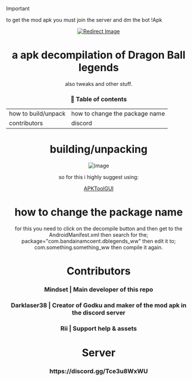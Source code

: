 > [!IMPORTANT]
> 
> to get the mod apk you must join the server and dm the bot !Apk

<div align='center'>

[![Redirect Image](https://media.discordapp.net/attachments/1220481805602394174/1223470603978281170/Untitled.jpg?ex=6619f8ca&is=660783ca&hm=0395fb8d6851cb7ec3f76094f392df641905e12acef93cd422149e9d0dd3dd7a&=&format=webp&width=1440&height=533)](https://discord.gg/zuX5ZbR3Qh)

<h1>a apk decompilation of Dragon Ball legends</h1>
<p>also tweaks and other stuff.</p>

</div>

<div align='center'>

### 📖 Table of contents

|                         |                         |
|-------------------------|-------------------------|
| how to build/unpack | how to change the package name |
| contributors | discord |

</div>

<div align='center'>
<h1>building/unpacking</h1>
  
![image](https://github.com/GodkuHacking/Dragon-Ball-Legends/assets/138173273/fc96e63d-e184-4cb8-a1fc-38386baecffd)

<p>so for this i highly suggest using:<p>
  
 [APKToolGUI](https://github.com/AndnixSH/APKToolGUI)

</div>

<div align='center'>
<h1> how to change the package name</h1>
  <p>for this you need to click on the decompile button and then get to the AndroidManifest.xml then search for the; package="com.bandainamcoent.dblegends_ww" then edit it to; com.something.something_ww then compile it again.</p>
  
</div>

<div align='center'>
<h1>Contributors</h1>
<h3>Mindset | Main developer of this repo</h3>
<h3>Darklaser38 | Creator of Godku and maker of the mod apk in the discord server</h3>
<h3>Rii | Support help & assets</h3>
  
<div align='center'>
<h1>Server</h1>
<h3>https://discord.gg/Tce3u8WxWU</h3>

</div>
